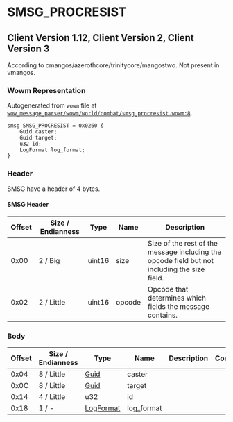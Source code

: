 # SMSG_PROCRESIST

## Client Version 1.12, Client Version 2, Client Version 3

According to cmangos/azerothcore/trinitycore/mangostwo. Not present in vmangos.

### Wowm Representation

Autogenerated from `wowm` file at [`wow_message_parser/wowm/world/combat/smsg_procresist.wowm:8`](https://github.com/gtker/wow_messages/tree/main/wow_message_parser/wowm/world/combat/smsg_procresist.wowm#L8).
```rust,ignore
smsg SMSG_PROCRESIST = 0x0260 {
    Guid caster;
    Guid target;
    u32 id;
    LogFormat log_format;
}
```
### Header

SMSG have a header of 4 bytes.

#### SMSG Header

| Offset | Size / Endianness | Type   | Name   | Description |
| ------ | ----------------- | ------ | ------ | ----------- |
| 0x00   | 2 / Big           | uint16 | size   | Size of the rest of the message including the opcode field but not including the size field.|
| 0x02   | 2 / Little        | uint16 | opcode | Opcode that determines which fields the message contains.|

### Body

| Offset | Size / Endianness | Type | Name | Description | Comment |
| ------ | ----------------- | ---- | ---- | ----------- | ------- |
| 0x04 | 8 / Little | [Guid](../types/packed-guid.md) | caster |  |  |
| 0x0C | 8 / Little | [Guid](../types/packed-guid.md) | target |  |  |
| 0x14 | 4 / Little | u32 | id |  |  |
| 0x18 | 1 / - | [LogFormat](logformat.md) | log_format |  |  |

